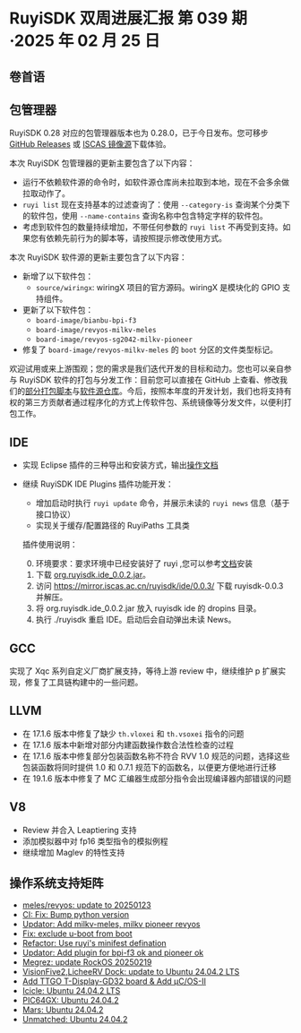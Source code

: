 # RuyiSDK 双周进展汇报  第 039 期·2025 年 02 月 25 日

## 卷首语

## 包管理器

RuyiSDK 0.28 对应的包管理器版本也为 0.28.0，已于今日发布。您可移步
[GitHub Releases][ruyi-0.28.0-gh] 或 [ISCAS 镜像源][ruyi-0.28.0-iscas]下载体验。

[ruyi-0.28.0-gh]: https://github.com/ruyisdk/ruyi/releases/tag/0.28.0
[ruyi-0.28.0-iscas]: https://mirror.iscas.ac.cn/ruyisdk/ruyi/releases/0.28.0/

本次 RuyiSDK 包管理器的更新主要包含了以下内容：

* 运行不依赖软件源的命令时，如软件源仓库尚未拉取到本地，现在不会多余做拉取动作了。
* `ruyi list` 现在支持基本的过滤查询了：使用 `--category-is` 查询某个分类下的软件包，使用
  `--name-contains` 查询名称中包含特定字样的软件包。
* 考虑到软件包的数量持续增加，不带任何参数的 `ruyi list` 不再受到支持。如果您有依赖先前行为的脚本等，请按照提示修改使用方式。

本次 RuyiSDK 软件源的更新主要包含了以下内容：

* 新增了以下软件包：
    * `source/wiringx`: wiringX 项目的官方源码。wiringX 是模块化的 GPIO 支持组件。
* 更新了以下软件包：
    * `board-image/bianbu-bpi-f3`
    * `board-image/revyos-milkv-meles`
    * `board-image/revyos-sg2042-milkv-pioneer`
* 修复了 `board-image/revyos-milkv-meles` 的 `boot` 分区的文件类型标记。

欢迎试用或来上游围观；您的需求是我们迭代开发的目标和动力。您也可以亲自参与
RuyiSDK 软件的打包与分发工作：目前您可以直接在 GitHub 上查看、修改我们的[部分打包脚本](https://github.com/ruyisdk/ruyici)与[软件源仓库](https://github.com/ruyisdk/packages-index)。今后，按照本年度的开发计划，我们也将支持有权的第三方贡献者通过程序化的方式上传软件包、系统镜像等分发文件，以便利打包工作。

## IDE
- 实现 Eclipse 插件的三种导出和安装方式，输出[操作文档](https://github.com/xijing21/eclipse-myplugins/blob/main/chapter2-pluginIntro/2.4-exportAndInstall.md)
- 继续 RuyiSDK IDE Plugins 插件功能开发：
  - 增加启动时执行 `ruyi update` 命令，并展示未读的 `ruyi news` 信息（基于接口协议）
  - 实现关于缓存/配置路径的 RuyiPaths 工具类
  
  插件使用说明：
  
  0. 环境要求：要求环境中已经安装好了 ruyi ,您可以参考[文档](https://ruyisdk.org/docs/Package-Manager/installation)安装
  1. 下载 [org.ruyisdk.ide_0.0.2.jar](https://github.com/xijing21/eclipse-plugins/releases/download/v0.0.2/org.ruyisdk.ide_0.0.2.jar)。
  2. 访问 https://mirror.iscas.ac.cn/ruyisdk/ide/0.0.3/ 下载 ruyisdk-0.0.3 并解压。
  3. 将 org.ruyisdk.ide_0.0.2.jar 放入 ruyisdk ide 的 dropins 目录。
  4. 执行 ./ruyisdk 重启 IDE。启动后会自动弹出未读 News。

## GCC

实现了 Xqc 系列自定义厂商扩展支持，等待上游 review 中，继续维护 p 扩展实现，修复了工具链构建中的一些问题。

## LLVM

- 在 17.1.6 版本中修复了缺少 `th.vloxei` 和 `th.vsoxei` 指令的问题
- 在 17.1.6 版本中新增对部分内建函数操作数合法性检查的过程
- 在 17.1.6 版本中修复部分包装函数名称不符合 RVV 1.0 规范的问题，选择这些包装函数将同时提供 1.0 和 0.7.1 规范下的函数名，以便更方便地进行迁移
- 在 19.1.6 版本中修复了 MC 汇编器生成部分指令会出现编译器内部错误的问题

## V8
- Review 并合入 Leaptiering 支持
- 添加模拟器中对 fp16 类型指令的模拟例程
- 继续增加 Maglev 的特性支持
  
## 操作系统支持矩阵

- [meles/revyos: update to 20250123](https://github.com/ruyisdk/support-matrix/pull/160)
- [CI: Fix: Bump python version](https://github.com/ruyisdk/support-matrix/pull/161)
- [Updator: Add milkv-meles, milkv pioneer revyos](https://github.com/ruyisdk/support-matrix/pull/162)
- [Fix: exclude u-boot from boot](https://github.com/ruyisdk/support-matrix/pull/164)
- [Refactor: Use ruyi's minifest defination](https://github.com/ruyisdk/support-matrix/pull/165)
- [Updator: Add plugin for bpi-f3 ok and pioneer ok](https://github.com/ruyisdk/support-matrix/pull/166)
- [Megrez: update RockOS 20250219](https://github.com/ruyisdk/support-matrix/pull/167)
- [VisionFive2,LicheeRV Dock: update to Ubuntu 24.04.2 LTS](https://github.com/ruyisdk/support-matrix/pull/168)
- [Add TTGO T-Display-GD32 board & Add μC/OS-II](https://github.com/ruyisdk/support-matrix/pull/169)
- [Icicle: Ubuntu 24.04.2 LTS](https://github.com/ruyisdk/support-matrix/pull/171)
- [PIC64GX: Ubuntu 24.04.2](https://github.com/ruyisdk/support-matrix/pull/172)
- [Mars: Ubuntu 24.04.2](https://github.com/ruyisdk/support-matrix/pull/173)
- [Unmatched: Ubuntu 24.04.2](https://github.com/ruyisdk/support-matrix/pull/174)
